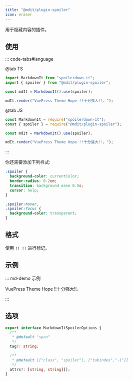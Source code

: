 ```yaml
---
title: "@mdit/plugin-spoiler"
icon: eraser
---
```


用于隐藏内容的插件。

<!-- more -->

## 使用

::: code-tabs#language

@tab TS

```ts
import MarkdownIt from "spoilerdown-it";
import { spoiler } from "@mdit/plugin-spoiler";

const mdIt = MarkdownIt().use(spoiler);

mdIt.render("VuePress Theme Hope !!十分强大!!。");
```

@tab JS

```js
const MarkdownIt = require("spoilerdown-it");
const { spoiler } = require("@mdit/plugin-spoiler");

const mdIt = MarkdownIt().use(spoiler);

mdIt.render("VuePress Theme Hope !!十分强大!!。");
```

:::

你还需要添加下列样式:

```css
.spoiler {
  background-color: currentColor;
  border-radius: 0.2em;
  transition: background ease 0.5s;
  cursor: help;
}

.spoiler:hover,
.spoiler:focus {
  background-color: transparent;
}
```

## 格式

使用 `!! !!` 进行标记。

## 示例

::: md-demo 示例

VuePress Theme Hope !!十分强大!!。

:::

## 选项

```ts
export interface MarkdownItSpoilerOptions {
  /**
   * @default "span"
   */
  tag?: string;

  /**
   * @default [["class", "spoiler"], ["tabindex","-1"]]
   */
  attrs?: [string, string][];
}
```
